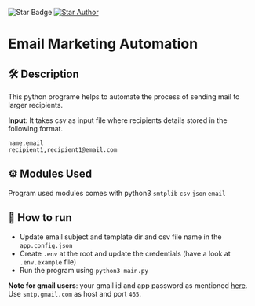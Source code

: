 ![Star Badge](https://img.shields.io/static/v1?style=flat&color=green&logo=python&label=MiniPy&message=%F0%9F%8C%9F%20If%20you%20found%20it%20useful) <a href="https://github.com/VinayakHegde">![Star Author](https://img.shields.io/static/v1?&style=flat&color=green&logo=github&label=Author&message=Vinayak%20Hegde)</a>

# Email Marketing Automation

## 🛠️ Description

This python programe helps to automate the process of sending mail to larger recipients. 

**Input**: It takes csv as input file where recipients details stored in the following format.
```csv
name,email
recipient1,recipient1@email.com
```

## ⚙️ Modules Used

Program used modules comes with python3 
`smtplib`
`csv`
`json`
`email`

 
## 🤖 How to run
- Update email subject and template dir and csv file name in the `app.config.json`
- Create `.env` at the root and update the credentials (have a look at `.env.example` file) 
- Run the program using `python3 main.py`

**Note for gmail users**: your gmail id and app password as mentioned [here](https://support.google.com/mail/answer/185833?hl=en-GB). Use `smtp.gmail.com` as host and port `465`.
